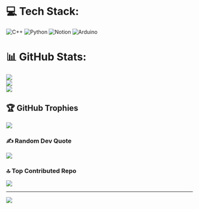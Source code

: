 
# 💻 Tech Stack:
![C++](https://img.shields.io/badge/c++-%2300599C.svg?style=plastic&logo=c%2B%2B&logoColor=white) ![Python](https://img.shields.io/badge/python-3670A0?style=plastic&logo=python&logoColor=ffdd54) ![Notion](https://img.shields.io/badge/Notion-%23000000.svg?style=plastic&logo=notion&logoColor=white) ![Arduino](https://img.shields.io/badge/-Arduino-00979D?style=plastic&logo=Arduino&logoColor=white)
# 📊 GitHub Stats:
![](https://github-readme-stats.vercel.app/api?username=danik292&theme=dark&hide_border=false&include_all_commits=true&count_private=true)<br/>
![](https://github-readme-streak-stats.herokuapp.com/?user=danik292&theme=dark&hide_border=false)<br/>
![](https://github-readme-stats.vercel.app/api/top-langs/?username=danik292&theme=dark&hide_border=false&include_all_commits=true&count_private=true&layout=compact)

## 🏆 GitHub Trophies
![](https://github-profile-trophy.vercel.app/?username=danik292&theme=radical&no-frame=false&no-bg=true&margin-w=4)

### ✍️ Random Dev Quote
![](https://quotes-github-readme.vercel.app/api?type=horizontal&theme=radical)

### 🔝 Top Contributed Repo
![](https://github-contributor-stats.vercel.app/api?username=danik292&limit=5&theme=solarized-dark&combine_all_yearly_contributions=true)

---
[![](https://visitcount.itsvg.in/api?id=danik292&icon=0&color=2)](https://visitcount.itsvg.in)

<!-- Proudly created with GPRM ( https://gprm.itsvg.in ) -->
